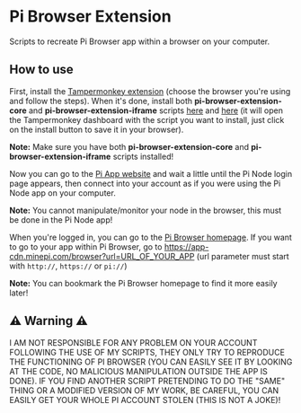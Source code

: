# Pi Browser Extension

Scripts to recreate Pi Browser app within a browser on your computer.

## How to use

First, install the [Tampermonkey extension](https://www.tampermonkey.net/) (choose the browser you're using and follow the steps). When it's done, install both **pi-browser-extension-core** and **pi-browser-extension-iframe** scripts [here](https://pinetwork-js.github.io/pi-browser-extension/core/pi-browser-extension-core.user.js) and [here](https://pinetwork-js.github.io/pi-browser-extension/iframe/pi-browser-extension-iframe.user.js) (it will open the Tampermonkey dashboard with the script you want to install, just click on the install button to save it in your browser).

**Note:** Make sure you have both **pi-browser-extension-core** and **pi-browser-extension-iframe** scripts installed!

Now you can go to the [Pi App website](https://app-cdn.minepi.com) and wait a little until the Pi Node login page appears, then connect into your account as if you were using the Pi Node app on your computer.

**Note:** You cannot manipulate/monitor your node in the browser, this must be done in the Pi Node app!

When you're logged in, you can go to the [Pi Browser homepage](https://app-cdn.minepi.com/browser?url=pi://welcome.pi). If you want to go to your app within Pi Browser, go to https://app-cdn.minepi.com/browser?url=URL_OF_YOUR_APP (url parameter must start with `http://`, `https://` or `pi://`)

**Note:** You can bookmark the Pi Browser homepage to find it more easily later!

## ⚠️ Warning ⚠️

I AM NOT RESPONSIBLE FOR ANY PROBLEM ON YOUR ACCOUNT FOLLOWING THE USE OF MY SCRIPTS, THEY ONLY TRY TO REPRODUCE THE FUNCTIONING OF PI BROWSER (YOU CAN EASILY SEE IT BY LOOKING AT THE CODE, NO MALICIOUS MANIPULATION OUTSIDE THE APP IS DONE). IF YOU FIND ANOTHER SCRIPT PRETENDING TO DO THE "SAME" THING OR A MODIFIED VERSION OF MY WORK, BE CAREFUL, YOU CAN EASILY GET YOUR WHOLE PI ACCOUNT STOLEN (THIS IS NOT A JOKE)!
